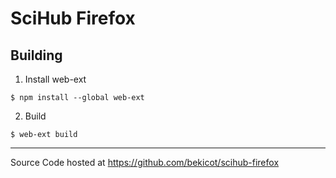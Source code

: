# SciHub Firefox

## Building
1. Install web-ext
```
$ npm install --global web-ext
```

2. Build
```
$ web-ext build
```

---
Source Code hosted at https://github.com/bekicot/scihub-firefox
